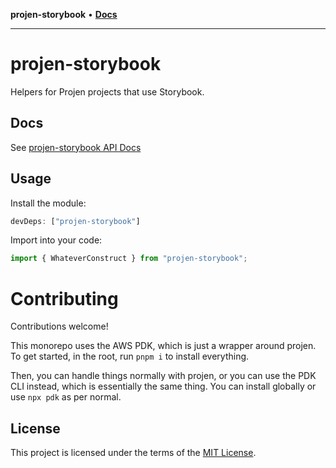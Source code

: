 **projen-storybook** • [**Docs**](globals.md)

***

# projen-storybook

Helpers for Projen projects that use Storybook.

## Docs

See [projen-storybook API Docs](docs/modules.md)

## Usage

Install the module:

```typescript
devDeps: ["projen-storybook"]
```

Import into your code:

```typescript
import { WhateverConstruct } from "projen-storybook";
```

# Contributing

Contributions welcome!

This monorepo uses the AWS PDK, which is just a wrapper around projen. To get started, in the root, run `pnpm i` to install everything.

Then, you can handle things normally with projen, or you can use the PDK CLI instead, which is essentially the same thing. You can install globally or use `npx pdk` as per normal.

## License

This project is licensed under the terms of the [MIT License](LICENSE.md).
